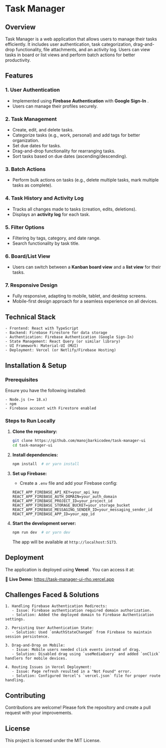 # Task Manager

## Overview

Task Manager is a web application that allows users to manage their tasks efficiently. It includes user authentication, task categorization, drag-and-drop functionality, file attachments, and an activity log. Users can view tasks in board or list views and perform batch actions for better productivity.

## Features

### 1. User Authentication

* Implemented using **Firebase Authentication** with  **Google Sign-In** .
* Users can manage their profiles securely.

### 2. Task Management

* Create, edit, and delete tasks.
* Categorize tasks (e.g., work, personal) and add tags for better organization.
* Set due dates for tasks.
* Drag-and-drop functionality for rearranging tasks.
* Sort tasks based on due dates (ascending/descending).

### 3. Batch Actions

* Perform bulk actions on tasks (e.g., delete multiple tasks, mark multiple tasks as complete).

### 4. Task History and Activity Log

* Tracks all changes made to tasks (creation, edits, deletions).
* Displays an **activity log** for each task.

### 5. Filter Options

* Filtering by tags, category, and date range.
* Search functionality by task title.

### 6. Board/List View

* Users can switch between a **Kanban board view** and a **list view** for their tasks.

### 7. Responsive Design

* Fully responsive, adapting to mobile, tablet, and desktop screens.
* Mobile-first design approach for a seamless experience on all devices.

## **Technical Stack**

```plaintext
- Frontend: React with TypeScript
- Backend: Firebase Firestore for data storage
- Authentication: Firebase Authentication (Google Sign-In)
- State Management: React Query (or similar library)
- UI Framework: Material-UI (MUI)
- Deployment: Vercel (or Netlify/Firebase Hosting)
```

## **Installation & Setup**

### **Prerequisites**

Ensure you have the following installed:

```plaintext
- Node.js (>= 18.x)
- npm
- Firebase account with Firestore enabled
```

### **Steps to Run Locally**

1. **Clone the repository:**

   ```sh
   git clone https://github.com/manojbarkicodee/task-manager-ui
   cd task-manager-ui
   ```
2. **Install dependencies:**

   ```sh
   npm install  # or yarn install
   ```
3. **Set up Firebase:**

   * Create a `.env` file and add your Firebase config:

   ```env
   REACT_APP_FIREBASE_API_KEY=your_api_key
   REACT_APP_FIREBASE_AUTH_DOMAIN=your_auth_domain
   REACT_APP_FIREBASE_PROJECT_ID=your_project_id
   REACT_APP_FIREBASE_STORAGE_BUCKET=your_storage_bucket
   REACT_APP_FIREBASE_MESSAGING_SENDER_ID=your_messaging_sender_id
   REACT_APP_FIREBASE_APP_ID=your_app_id
   ```
4. **Start the development server:**

   ```sh
   npm run dev  # or yarn dev
   ```

   The app will be available at `http://localhost:5173`.

## **Deployment**

The application is deployed using  **Vercel** . You can access it at:

🔗 **Live Demo:** https://task-manager-ui-rho.vercel.app

## **Challenges Faced & Solutions**

```plaintext
1. Handling Firebase Authentication Redirects:
   - Issue: Firebase authentication required domain authorization.
   - Solution: Added the deployed domain to Firebase Authentication settings.

2. Persisting User Authentication State:
   - Solution: Used `onAuthStateChanged` from Firebase to maintain session persistence.

3. Drag-and-Drop on Mobile:
   - Issue: Mobile users needed click events instead of drag.
   - Solution: Disabled drag using `useMediaQuery` and added `onClick` handlers for mobile devices.

4. Routing Issues in Vercel Deployment:
   - Issue: Page refresh resulted in a "Not Found" error.
   - Solution: Configured Vercel’s `vercel.json` file for proper route handling.
```

## **Contributing**

Contributions are welcome! Please fork the repository and create a pull request with your improvements.

## **License**

This project is licensed under the MIT License.
